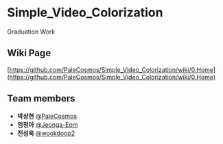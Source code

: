 # Simple_Video_Colorization
Graduation Work

## Wiki Page 
[https://github.com/PaleCosmos/Simple_Video_Colorization/wiki/0.Home](https://github.com/PaleCosmos/Simple_Video_Colorization/wiki/0.Home)

## Team members

* **박상현** [@PaleCosmos](https://github.com/PaleCosmos)</br>
* **엄정아** [@Jeonga-Eom](https://github.com/Jeonga-Eom)</br>
* **전성욱** [@wookdoop2](https://github.com/wookdoop2)</br>
